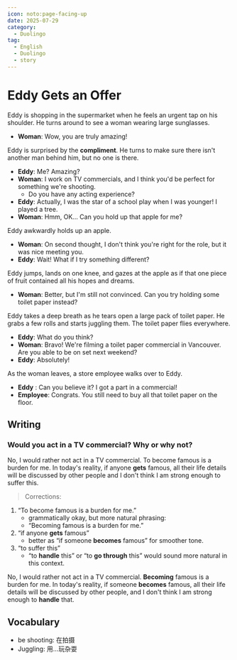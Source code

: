 ```yaml
---
icon: noto:page-facing-up
date: 2025-07-29
category:
  - Duolingo
tag:
  - English
  - Duolingo
  - story
---
```


# Eddy Gets an Offer

Eddy is shopping in the supermarket when he feels an urgent tap on his shoulder. He turns around to see a woman wearing large sunglasses.

- **Woman**: Wow, you are truly amazing!

Eddy is surprised by the **compliment**. He turns to make sure there isn't another man behind him, but no one is there.

- **Eddy**: Me? Amazing?
- **Woman**: I work on TV commercials, and I think you'd be perfect for something we're shooting.
  - Do you have any acting experience?
- **Eddy**: Actually, I was the star of a school play when I was younger! I played a tree.
- **Woman**: Hmm, OK… Can you hold up that apple for me?

Eddy awkwardly holds up an apple.

- **Woman**: On second thought, I don't think you're right for the role, but it was nice meeting you.
- **Eddy**: Wait! What if I try something different?

Eddy jumps, lands on one knee, and gazes at the apple as if that one piece of fruit contained all his hopes and dreams.

- **Woman**: Better, but I'm still not convinced. Can you try holding some toilet paper instead?

Eddy takes a deep breath as he tears open a large pack of toilet paper. He grabs a few rolls and starts juggling them. The toilet paper flies everywhere.

- **Eddy**: What do you think?
- **Woman**: Bravo! We're filming a toilet paper commercial in Vancouver. Are you able to be on set next weekend?
- **Eddy**: Absolutely!

As the woman leaves, a store employee walks over to Eddy.

- **Eddy** : Can you believe it? I got a part in a commercial!
- **Employee**: Congrats. You still need to buy all that toilet paper on the floor.

## Writing

### Would you act in a TV commercial? Why or why not?

No, I would rather not act in a TV commercial. To become famous is a burden for me. In today's reality, if anyone **gets** famous, all their life details will be discussed by other people and I don't think I am strong enough to suffer this.

> Corrections:

1. “To become famous is a burden for me.”
   - grammatically okay, but more natural phrasing:
   - “Becoming famous is a burden for me.”
2. “if anyone **gets** famous”
   - better as “if someone **becomes** famous” for smoother tone.
3. “to suffer this”
   - “to **handle** this” or “to **go through** this” would sound more natural in this context.

No, I would rather not act in a TV commercial. **Becoming** famous is a burden for me. In today's reality, if someone **becomes** famous, all their life details will be discussed by other people, and I don't think I am strong enough to **handle** that.

## Vocabulary

- be shooting: 在拍摄
- Juggling: 用…玩杂耍
